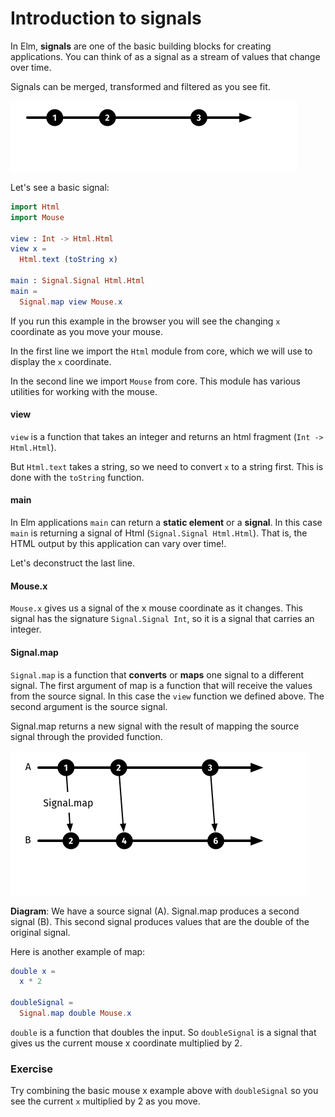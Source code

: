 # Introduction to signals

In Elm, __signals__ are one of the basic building blocks for creating applications. You can think of as a signal as a stream of values that change over time.

Signals can be merged, transformed and filtered as you see fit.

![Signal](signal.png)

Let's see a basic signal:

```elm
import Html
import Mouse

view : Int -> Html.Html
view x =
  Html.text (toString x)

main : Signal.Signal Html.Html
main =
  Signal.map view Mouse.x
```

If you run this example in the browser you will see the changing `x` coordinate as you move your mouse.

In the first line we import the `Html` module from core, which we will use to display the `x` coordinate.

In the second line we import `Mouse` from core. This module has various utilities for working with the mouse.

#### view

`view` is a function that takes an integer and returns an html fragment (`Int -> Html.Html`).

But `Html.text` takes a string, so we need to convert `x` to a string first. This is done with the `toString` function.

#### main

In Elm applications `main` can return a __static element__ or a __signal__. In this case `main` is returning a signal of Html (`Signal.Signal Html.Html`). That is, the HTML output by this application can vary over time!.

Let's deconstruct the last line.

#### Mouse.x

`Mouse.x` gives us a signal of the x mouse coordinate as it changes. This signal has the signature `Signal.Signal Int`, so it is a signal that carries an integer.

#### Signal.map

`Signal.map` is a function that __converts__ or __maps__ one signal to a different signal. The first argument of map is a function that will receive the values from the source signal. In this case the `view` function we defined above. The second argument is the source signal.

Signal.map returns a new signal with the result of mapping the source signal through the provided function.

![Signal map](signal-map.png)

__Diagram__: We have a source signal (A). Signal.map produces a second signal (B). This second signal produces values that are the double of the original signal.

Here is another example of map:

```elm
double x =
  x * 2

doubleSignal =
  Signal.map double Mouse.x
```

`double` is a function that doubles the input. So `doubleSignal` is a signal that gives us the current mouse x coordinate multiplied by 2.

### Exercise

Try combining the basic mouse x example above with `doubleSignal` so you see the current `x` multiplied by 2 as you move.